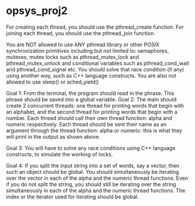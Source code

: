 # opsys_proj2

For creating each thread, you should use the pthread_create function.
For joining each thread, you should use the pthread_join function.


You are NOT allowed to use ANY pthread library or other POSIX synchronization primitives including but not limited to: semaphores, mutexes, mutex locks such as pthread_mutex_lock and pthread_mutex_unlock and conditional variables such as pthread_cond_wait and pthread_cond_signal etc. You should solve that race condition (if any) using another way, such as C++ language constructs.
You are also not allowed to use sleep() or sched_yield() 


Goal 1: From the terminal, the program should read in the phrase. This phrase should be saved into a global variable.
Goal 2: The main should create 2 concurrent threads: one thread for printing words that begin with an alphabet, and the second thread for printing words that begin with a number. Each thread should call their own thread function: alpha and numeric respectively. Each thread should be sent their name as an argument through the thread function: alpha or numeric: this is what they will print in the output as shown above.

Goal 3: You will have to solve any race conditions using C++ language constructs, to simulate the working of locks.

Goal 4: If you split the input string into a set of words, say a vector, then such an object should be global. You should simultaneously be iterating over the vector in each of the alpha and the numeric thread functions. Even if you do not split the string, you should still be iterating over the string simultaneously in each of the alpha and the numeric thread functions. The index or the iterator used for iterating should be global.
